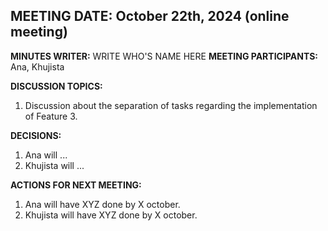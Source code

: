 ## **MEETING DATE:** October 22th, 2024  (online meeting)

**MINUTES WRITER:** WRITE WHO'S NAME HERE
**MEETING PARTICIPANTS:** Ana, Khujista

**DISCUSSION TOPICS:**
  1. Discussion about the separation of tasks regarding the implementation of Feature 3. 
  
**DECISIONS:**  
  1. Ana will ...
  2. Khujista will ...


**ACTIONS FOR NEXT MEETING:**
  1. Ana will have XYZ done by X october.
  2. Khujista will have XYZ done by X october. 
